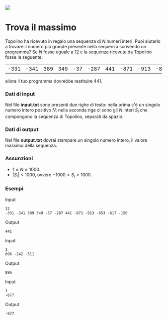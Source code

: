 ![](logo.png)

# Trova il massimo

Topolino ha ricevuto in regalo una sequenza di $N$ numeri interi. Puoi aiutarlo
a trovare il numero più grande presente nella sequenza scrivendo un programma?
Se $N$ fosse uguale a 12 e la sequenza ricevuta da Topolino fosse la seguente:

|||||||||||||
|-|-|-|-|-|-|-|-|-|-|-|-|
-331 | -341 | 389 | 349 | -37 | -287 | 441 | -871 | -913 | -853 | -617 | -150

allora il tuo programma dovrebbe restituire $441$.

### Dati di input

Nel file **input.txt** sono presenti due righe di testo: nella prima c'è un singolo
numero intero positivo $N$; nella seconda riga ci sono gli $N$ interi $S_i$ che
compongono la sequenza di Topolino, separati da spazio.

### Dati di output

Nel file **output.txt** dovrai stampare un singolo numero intero, il valore massimo
della sequenza.

### Assunzioni

- $1 \le N \le 1000$.
- $|S_i| < 1000$, ovvero $-1000 < S_i < 1000$.

### Esempi
Input
```
12
-331 -341 389 349 -37 -287 441 -871 -913 -853 -617 -150
```

Output
```
441
```

Input
```
3
896 -242 -311
```

Output
```
896
```

Input
```
1
-677
```

Output
```
-677
```
